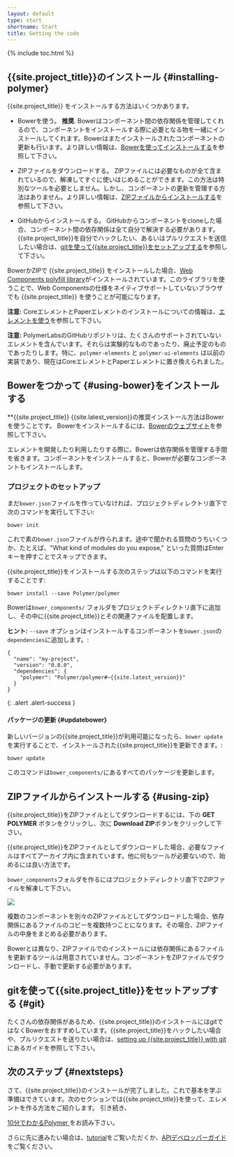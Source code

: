 ```yaml
---
layout: default
type: start
shortname: Start
title: Getting the code
---
```


<style>
#download-button {
  background: #4285f4;
  color: #fff;
  font-size: 18px;
  fill: #fff;
}
#download-button:hover {
  background: #2a56c6;
}
#download-button::shadow paper-ripple {
  color: #fff;
}
</style>


{% include toc.html %}

## {{site.project_title}}のインストール {#installing-polymer}

{{site.project_title}} をインストールする方法はいくつかあります。

*   Bowerを使う。 **推奨**. Bowerはコンポーネント間の依存関係を管理してくれるので、コンポーネントをインストールする際に必要となる物を一緒にインストールしてくれます。Bowerはまたインストールされたコンポーネントの更新も行います。より詳しい情報は、[Bowerを使ってインストールする](#using-bower)を参照して下さい。

*   ZIPファイルをダウンロードする。 ZIPファイルには必要なものが全て含まれているので、解凍してすぐに使いはじめることができます。この方法は特別なツールを必要としません。しかし、コンポーネントの更新を管理する方法はありません。より詳しい情報は、[ZIPファイルからインストールする](#using-zip)を参照して下さい。

*   GitHubからインストールする。 GitHubからコンポーネントをcloneした場合、コンポーネント間の依存関係は全て自分で解決する必要があります。{{site.project_title}}を自分でハックしたい、あるいはプルリクエストを送信したい場合は、[gitを使って{{site.project_title}}をセットアップする](/resources/tooling-strategy.html#git)を参照して下さい。

BowerかZIPで {{site.project_title}} をインストールした場合、[Web Components polyfill library](/docs/start/platform.html)がインストールされています。このライブラリを使うことで、Web Componentsの仕様をネイティブサポートしていないブラウザでも {{site.project_title}} を使うことが可能になります。

**注意:** CoreエレメントとPaperエレメントのインストールについての情報は、[エレメントを使う](/docs/start/using-elements.html)を参照して下さい。

**注意:** PolymerLabsのGitHubリポジトリは、たくさんのサポートされていないエレメントを含んでいます。それらは実験的なものであったり、廃止予定のものであったりします。特に、`polymer-elements` と `polymer-ui-elements` は以前の実装であり、現在はCoreエレメントとPaperエレメントに置き換えられました。

## Bowerをつかって {#using-bower}をインストールする

**{{site.project_title}} {{site.latest_version}}の推奨インストール方法はBowerを使うことです。
Bowerをインストールするには、[Bowerのウェブサイト](http://bower.io/)を参照して下さい。

エレメントを開発したり利用したりする際に、Bowerは依存関係を管理する手間を省きます。コンポーネントをインストールすると、Bowerが必要なコンポーネントもインストールします。

### プロジェクトのセットアップ

まだ`bower.json`ファイルを作っていなければ、プロジェクトディレクトリ直下で次のコマンドを実行して下さい:

    bower init

これで素の`bower.json`ファイルが作られます。途中で聞かれる質問のうちいくつか、たとえば、"What kind of modules do you expose," といった質問はEnterキーを押すことでスキップできます。

{{site.project_title}}をインストールする次のステップは以下のコマンドを実行することです:

    bower install --save Polymer/polymer

Bowerは`bower_components/` フォルダをプロジェクトディレクトリ直下に追加し、その中に{{site.project_title}}とその関連ファイルを配置します。

**ヒント:** `--save` オプションはインストールするコンポーネントを`bower.json`の`dependencies`に追加します。:
```
{
  "name": "my-project",
  "version": "0.0.0",
  "dependencies": {
    "polymer": "Polymer/polymer#~{{site.latest_version}}"
  }
}
```
{: .alert .alert-success }

#### パッケージの更新 {#updatebower}

新しいバージョンの{{site.project_title}}が利用可能になったら、`bower update`を実行することで、インストールされた{{site.project_title}}を更新できます。:

    bower update

このコマンドは`bower_components/`にあるすべてのパッケージを更新します。

## ZIPファイルからインストールする {#using-zip}

{{site.project_title}}をZIPファイルとしてダウンロードするには、下の **GET POLYMER** ボタンをクリックし、次に **Download ZIP**ボタンをクリックして下さい。

<component-download-button org="Polymer" component="polymer" label="GET POLYMER">
</component-download-button>

{{site.project_title}}をZIPファイルとしてダウンロードした場合、必要なファイルはすべてアーカイブ内に含まれています。他に何もツールが必要ないので、始めるには良い方法です。

`bower_components`フォルダを作るにはプロジェクトディレクトリ直下でZIPファイルを解凍して下さい。

![](/images/zip-file-contents.png)

複数のコンポーネントを別々のZIPファイルとしてダウンロードした場合、依存関係にあるファイルのコピーを複数持つことになります。その場合、ZIPファイルの中身をまとめる必要があります。

Bowerとは異なり、ZIPファイルでのインストールには依存関係にあるファイルを更新するツールは用意されていません。コンポーネントをZIPファイルでダウンロードし、手動で更新する必要があります。

## gitを使って{{site.project_title}}をセットアップする {#git}

たくさんの依存関係があるため、{{site.project_title}}のインストールにはgitではなくBowerをおすすめしています。{{site.project_title}}をハックしたい場合や、プルリクエストを送りたい場合は、[setting up {{site.project_title}} with git](/resources/tooling-strategy.html#git)にあるガイドを参照して下さい。

## 次のステップ {#nextsteps}

さて、{{site.project_title}}のインストールが完了しました。これで基本を学ぶ準備はできています。次のセクションでは{{site.project_title}}を使って、エレメントを作る方法をご紹介します。
引き続き、

<a href="/docs/start/creatingelements.html">
  <paper-button raised><core-icon icon="arrow-forward" ></core-icon>10分でわかるPolymer</paper-button>
</a>をお読み下さい。

さらに先に進みたい場合は、[tutorial](/docs/start/tutorial/intro.html)をご覧いただくか、[APIデベロッパーガイド](/docs/polymer/polymer.html)をご覧ください。
